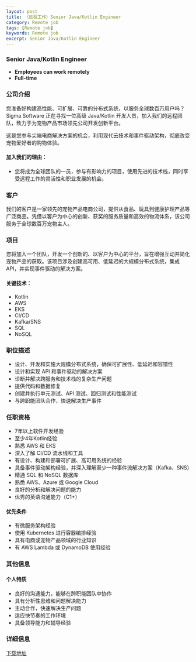 ```yaml
---
layout: post
title: （远程工作）Senior Java/Kotlin Engineer
category: Remote job
tags: [Remote job]
keywords: Remote job
excerpt: Senior Java/Kotlin Engineer
---
```


### Senior Java/Kotlin Engineer

- **Employees can work remotely**
- **Full-time**

### 公司介绍

您准备好构建高性能、可扩展、可靠的分布式系统，以服务全球数百万用户吗？Sigma Software 正在寻找一位高级 Java/Kotlin 开发人员，加入我们的远程团队，致力于为宠物产品市场领先公司开发创新平台。

这是您参与尖端电商解决方案的机会，利用现代云技术和事件驱动架构，彻底改变宠物爱好者的购物体验。

#### 加入我们的理由：
- 您将成为全球团队的一员，参与有影响力的项目，使用先进的技术栈，同时享受远程工作的灵活性和职业发展的机会。

### 客户

我们的客户是一家领先的宠物产品电商公司，提供从食品、玩具到健康护理产品等广泛商品。凭借以客户为中心的创新、获奖的服务质量和高效的物流体系，该公司服务于全球数百万宠物主人。

### 项目

您将加入一个团队，开发一个创新的、以客户为中心的平台，旨在增强互动并简化宠物产品的获取。该项目涉及创建高可用、低延迟的大规模分布式系统，集成 API，并实现事件驱动的解决方案。

#### 关键技术：
- Kotlin
- AWS
- EKS
- CI/CD
- Kafka/SNS
- SQL
- NoSQL

### 职位描述

- 设计、开发和实施大规模分布式系统，确保可扩展性、低延迟和容错性
- 设计和实现 API 和事件驱动的解决方案
- 诊断并解决跨服务和技术栈的复杂生产问题
- 提供代码和数据修复
- 创建并执行单元测试、API 测试、回归测试和性能测试
- 与跨职能团队合作，快速解决生产事件

### 任职资格

- 7年以上软件开发经验
- 至少4年Kotlin经验
- 熟悉 AWS 和 EKS
- 深入了解 CI/CD 流水线和工具
- 有设计、构建和部署可扩展、高可用系统的经验
- 具备事件驱动架构经验，并深入理解至少一种事件流解决方案（Kafka、SNS）
- 精通 SQL 和 NoSQL 数据库
- 熟悉 AWS、Azure 或 Google Cloud
- 良好的分析和解决问题的能力
- 优秀的英语沟通能力（C1+）

#### 优先条件

- 有微服务架构经验
- 使用 Kubernetes 进行容器编排经验
- 具有电商或宠物产品领域的行业知识
- 有 AWS Lambda 或 DynamoDB 使用经验

### 其他信息

#### 个人特质

- 良好的沟通能力，能够在跨职能团队中协作
- 具有分析性思维和问题解决能力
- 主动合作，快速解决生产问题
- 适应快节奏的工作环境
- 具备领导能力和辅导经验

### 详细信息

[下载地址](https://pan.quark.cn/s/38871e2ff836)

